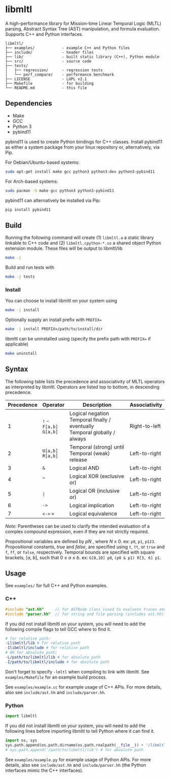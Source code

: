 # libmltl
A high-performance library for Mission-time Linear Temporal Logic (MLTL) parsing, Abstract Syntax Tree (AST) manipulation, and formula evaluation. Supports C++ and Python interfaces.

```
libmltl/
├── examples/            - example C++ and Python files
├── include/             - header files
├── lib/                 - built static library (C++), Python module
├── src/                 - source code
├── tests/
│   ├── regression/      - regression tests
│   └── perf_compare/    - performance benchmark
├── LICENSE              - LGPL v2.1
├── Makefile             - for building
└── README.md            - this file
```

## Dependencies

- Make
- GCC
- Python 3
- pybind11

pybind11 is used to create Python bindings for C++ classes. Install pybind11 as either a system package from your linux repository or, alternatively, via Pip.

For Debian/Ubuntu-based systems:
```bash
sudo apt-get install make gcc python3 python3-dev python3-pybind11
```
For Arch-based systems:
```bash
sudo pacman -S make gcc python3 python3-pybind11
```

pybind11 can alternatively be installed via Pip:
```bash
pip install pybind11
```

## Build

Running the following command will create (1) `libmltl.a` a static library linkable to C++ code and (2) `libmltl.cpython-*.so` a shared object Python extension module.
These files will be output to libmltl/lib
```bash
make -j
```

Build and run tests with
```bash
make -j tests
```

### Install

You can choose to install libmltl on your system using
```bash
make -j install
```
Optionally supply an install prefix with `PREFIX=`
```bash
make -j install PREFIX=/path/to/install/dir
```

libmltl can be uninstalled using (specify the prefix path with `PREFIX=` if applicable)
```bash
make uninstall
```

## Syntax

The following table lists the precedence and associativity of MLTL operators as interpreted by libmltl. Operators are listed top to bottom, in descending precedence. 

| Precedence | Operator          | Description                                                               | Associativity |
|------------|-------------------|---------------------------------------------------------------------------|---------------|
|      1     | `!` `~` <br> `F[a,b]` <br> `G[a,b]` <br> | Logical negation <br> Temporal finally / eventually <br> Temporal globally / always | Right-to-left |
|      2     | `U[a,b]` <br> `R[a,b]`     | Temporal (strong) until <br> Temporal (weak) release                           | Left-to-right |
|      3     | `&`                 | Logical AND                                                               | Left-to-right |
|      4     | `^`                 | Logical XOR (exclusive or)                                                | Left-to-right |
|      5     | `\|`                | Logical OR (inclusive or)                                                 | Left-to-right |
|      6     | `->`                | Logical implication                                                       | Left-to-right |
|      7     | `<->` `=`             | Logical equivalence                                                       | Left-to-right |

_Note:_ Parentheses can be used to clarify the intended evaluation of a complex compound expression, even if they are not strictly required.

Propositional variables are defined by _pN_ , where _N_ ≥ 0. ex: `p0`, `p1`, `p123`. Propositional constants, _true_ and _false_, are specified using `t`, `tt`, or `true` and `f`, `ff`, or `false`, respectively. Temporal bounds are specified with square brackets, [_a_, _b_], such that 0 ≤ _a_ ≤ _b_. ex:
`G[0,10] p0`, `(p0 & p1) R[3, 6] p1`.

## Usage

See `examples/` for full C++ and Python examples.

### C++
```c++
#include "ast.hh"     // for ASTNode class (used to evaluate traces and manipulate AST)
#include "parser.hh"  // for string and file parsing (includes ast.hh)
```
If you did not install libmltl on your system, you will need to add the following compile flags to tell GCC where to find it.
```makefile
# for relative path:
-Llibmltl/lib # for relative path
-Ilibmltl/include # for relative path
# OR for absolute path:
-L/path/to/libmltl/lib # for absolute path
-I/path/to/libmltl/include # for absolute path
```
Don't forget to specify `-lmltl` when compiling to link with libmltl. See `examples/Makefile` for an example build process.

See `examples/example.cc` for example usage of C++ APIs. For more details, also see `include/ast.hh` and `include/parser.hh`.

### Python
```python
import libmltl
```
If you did not install libmltl on your system, you will need to add the following lines before importing libmltl to tell Python where it can find it.
```python
import os, sys
sys.path.append(os.path.dirname(os.path.realpath(__file__)) + '/libmltl/lib') # for relative path
# sys.path.append('/path/to/libmltl/lib') # for absolute path
```

See `examples/example.py` for example usage of Python APIs. For more details, also see `include/ast.hh` and `include/parser.hh` (the Python interfaces mimic the C++ interfaces).
